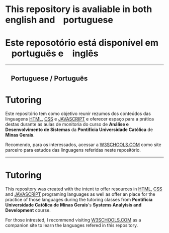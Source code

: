 # This repository is avaliable in both <img src="https://cdn-icons-png.flaticon.com/512/323/323310.png" width="15"/> <b>english</b> and <img src="https://cdn-icons-png.flaticon.com/256/3909/3909370.png" width="13"/> <b>portuguese</b>
# Este reposotório está disponível em <img src="https://cdn-icons-png.flaticon.com/256/3909/3909370.png" width="13"/> <b>português</b> e <img src="https://cdn-icons-png.flaticon.com/512/323/323310.png" width="15"/> <b>inglês</b>
----
## <img src="https://cdn-icons-png.flaticon.com/256/3909/3909370.png" width="13"/> <b>Portuguese / Português</b>

# Tutoring<br>
Este repositório tem como objetivo reunir rezumos dos conteúdos das linguagens <a href="Hmtl">HTML</a>, <a href="CSS">CSS</a> e <a href="JS">JAVASCRIPT</a> e oferecer espaço para a prática destas durante as aulas de monitoria do curso de <b>Análise e Desenvolvimento de Sistemas</b> da <b>Pontifícia Universidade Católica</b> de <b>Minas Gerais</b>.

Recomendo, para os interessados, acessar a <a href="https://www.w3schools.com/">W3SCHOOLS.COM</a> como site parceiro para estudos das linguagens referidas neste repositório.

----
# Tutoring<br>
This repository was created with the intent to offer resources in <a href="Hmtl">HTML</a>, <a href="CSS">CSS</a> and <a href="JS">JAVASCRIPT</a> programing languages as well as offer an place for the practice of those languages during the tutoring classes from <b>Pontifícia Universidade Católica de Minas Gerais</b>'s <b>Systems Analyisis and Development</b> course.

For those intrested, I recommend visiting <a href="https://www.w3schools.com/">W3SCHOOLS.COM</a> as a companion site to learn the languages refered in this repository.
